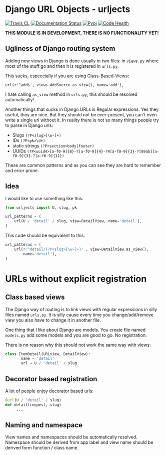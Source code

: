 Django URL Objects - urljects
=============================


[![Travis CL](https://img.shields.io/travis/Visgean/urljects.svg)](https://travis-ci.org/Visgean/urljects)
[![Documentation Status](https://readthedocs.org/projects/urljects/badge/?version=latest)](https://urljects.readthedocs.org/en/latest/)
[![Pypi](https://img.shields.io/pypi/v/urljects.svg)](https://pypi.python.org/pypi/urljects)
[![Code Health](https://landscape.io/github/Visgean/urljects/master/landscape.svg?style=flat)](https://landscape.io/github/Visgean/urljects/master)

**THIS MODULE IS IN DEVELOPMENT, THERE IS NO FUNCTIONALITY YET!**


Ugliness of Django routing system
---------------------------------

Adding new views in Django is done usually in two files: in ``views.py`` where most of the stuff go and then it is registered in ``urls.py``. 

This sucks, especcially if you are using Class-Based-Views: 

```
url(r'^add$', views.AddSource.as_view(), name='add'),
```

I hate calling ``as_view`` method in ``urls.py``, this should be resolved automatically!

Another things that sucks in Django URLs is Regular expressions. Yes they useful, they are nice. But they should not be ever-present,  you can't even write a single url without it. 
In reality there is not so many things people try to parse in Django urls:

 - Slugs ``(?P<slug>[\w-]+)``
 - IDs ``(?P<pk>\d+)``
 - static strings ``(?P<section>body|footer)``
 - UUIDs ``(?P<uuid4>[a-f0-9]{8}-?[a-f0-9]{4}-?4[a-f0-9]{3}-?[89ab][a-f0-9]{3}-?[a-f0-9]{12})``

These are common patterns and as you can see they are hard to remember and error prone.

Idea
------

I would like to use something like this:

```python
from urljects import U, slug, pk

url_patterns = (
    url(U / 'detail' / slug, view=DetailView, name='detail'),
)
```

This code should be equivalent to this:

```python 
url_patterns = (
    url(r'^detail/(?P<slug>[\w-]+)' , view=DetailView.as_view(), 
        name='detail'),
)
```

URLs without explicit registration
============================

Class based views
----------------------------

The Django way of routing is to link views with regular expressions in silly files named ``urls.py``. It is silly cause every time you change/add/remove view you also have to change it in another file. 

One thing that I like about Django are models. You create file named ``models.py`` add some models and you are good to go. No registration. 

There is no reason why this should not work the same way with views:

```python
class ItemDetail(URLview, DetailView):
       name = 'detail'
       url = U / 'detail' / slug
```

Decorator based registration
--------------------------------------------
A lot of people enjoy decorator based urls:


```python
@url(U / 'detail' / slug)
def detail(request, slug)
     ...
```

Naming and namespace
--------------------------------------

View names and namespaces should be automatically resolved. 
Namespace should be derived from app label and view name should be derived form function / class name. 

